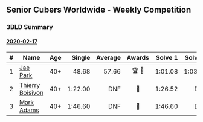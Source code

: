 ## Senior Cubers Worldwide - Weekly Competition
### 3BLD Summary

#### [2020-02-17](2020-02-17.md)
| # | Name | Age | Single | Average | Awards | Solve 1 | Solve 2 | Solve 3 | Video |
| :--: | -- | :--: | --: | --: | :--: | --: | --: | --: | :-- |
| 1 | [Jae Park](../persons/Jae_Park.md) | 40+ | 48.68 | 57.66 | 🏆 🥇 | 1:01.08 | 1:03.21 | 48.68 | [Link](https://www.facebook.com/events/173728187264773/permalink/173945660576359/) |
| 2 | [Thierry Boisivon](../persons/Thierry_Boisivon.md) | 40+ | 1:22.00 | DNF | 🥈 | 1:26.52 | DNF | 1:22.00 | [Link](https://www.facebook.com/events/173728187264773/permalink/178355273468731/) |
| 3 | [Mark Adams](../persons/Mark_Adams.md) | 40+ | 1:46.60 | DNF | 🥉 | 1:46.60 | DNF | DNF | [Link](https://www.facebook.com/events/173728187264773/permalink/176409236996668/) |
